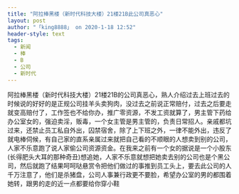 ```yaml
---
title: "阿拉棒黑楼（新时代科技大楼）21楼21B此公司真恶心"
layout: post
author: "「king8888」 on 2020-1-18 12:52"
header-style: text
tags:
  - 新闻
  - 棒
  - B
  - 公司
  - 新时代
---
```


<head></head>
<body>
  阿拉棒黑楼（新时代科技大楼）21楼21B的公司真恶心，熟人介绍过去上班过去的时候说的好好的是正规公司挂羊头卖狗肉，没过去之前说正常赔付，过去之后要走就变高赔付了，工作签也不给你办，推广零资源，不发工资就算了，男主管下药给办公室女的，强迫卖淫，贩毒，一个女主管是男主管的，负责日常招人。亲戚都坑过来，还禁止员工私自外出，囚禁宿舍，除了上下班之外，一律不能外出，违反了就电棒伺候，有自己家的直系亲属过来就把自己看的不顺眼的人想卖到别的公司，人家不乐意跑了说人家偷公司资源资金。在我来之前有一个女的据说是一个小股东(长得肥头大耳的那种奇丑)想追她，人家不乐意就想把她卖去别的公司也是个黑公司，然后就跑了结果呵呵哒悬赏令把他们做过的事推到员工头上，要去此公司的人千万注意了，他们是杀猪盘，公司人事兼行政更不要脸，希望办公室的男的都围着她转，跟男的走的近一点都要给你穿小鞋
</body>



